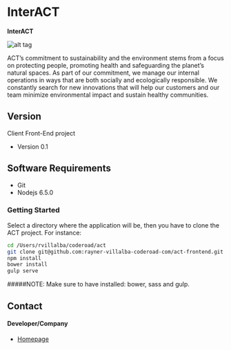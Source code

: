 InterACT 
======
**InterACT**

![alt tag](http://www.actenviro.com/wp-content/uploads/2016/07/act-logo-png.png)

ACT’s commitment to sustainability and the environment stems from a focus on protecting people, promoting health and safeguarding the planet’s natural spaces. As part of our commitment, we manage our internal operations in ways that are both socially and ecologically responsible. We constantly search for new innovations that will help our customers and our team minimize environmental impact and sustain healthy communities.

## Version 
Client Front-End project 
* Version 0.1

## Software Requirements 
- Git 
- Nodejs 6.5.0

### Getting Started
Select a directory where the application will be, then you have to clone the ACT project. For instance:
```bash
cd /Users/rvillalba/coderoad/act
git clone git@github.com:rayner-villalba-coderoad-com/act-frontend.git
npm install
bower install 
gulp serve
```
#####NOTE:
Make sure to have installed: bower, sass and gulp.


## Contact
#### Developer/Company
* [Homepage](http://www.mojix.com/) 
